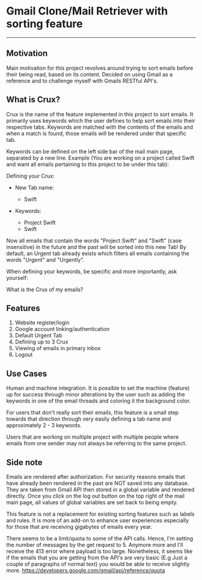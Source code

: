 # Gmail Clone/Mail Retriever with sorting feature

---

## Motivation ##

Main motivation for this project revolves around trying to sort emails before their being read, based on its content. Decided on using Gmail as a reference and to challenge myself with Gmails RESTful API's.

## What is Crux? ##

Crux is the name of the feature implemented in this project to sort emails. It primarily uses keywords which the user defines to help sort emails into their respective tabs. Keywords are matched with the contents of the emails and when a match is found, those emails will be rendered under that specific tab.

Keywords can be defined on the left side bar of the mail main page, separated by a new line. 
Example (You are working on a project called Swift and want all emails pertaining to this project to be under this tab):

Defining your Crux:

- New Tab name:
  - Swift
  
- Keywords:
  - Project Swift 
  - Swift 

Now all emails that contain the words "Project Swift" and "Swift" (case insensitive) in the future and the past will be sorted into this new Tab! By default, an Urgent tab already exists which filters all emails containing the words "Urgent" and "Urgently".

When defining your keywords, be specific and more importantly, ask yourself:

What is the Crux of my emails?

## Features ##

1. Website register/login
2. Google account linking/authentication
3. Default Urgent Tab
4. Defining up to 3 Crux
5. Viewing of emails in primary inbox
6. Logout

## Use Cases ##

Human and machine integration. It is possible to set the machine (feature) up for success through minor alterations by the user such as adding the keywords in one of the email threads and coloring it the background color. 

For users that don't really sort their emails, this feature is a small step towards that direction through very easily defining a tab name and approximately 2 - 3 keywords. 

Users that are working on multiple project with multiple people where emails from one sender may not always be referring to the same project. 


## Side note ##

Emails are rendered after authorization. For security reasons emails that have already been rendered in the past are NOT saved into any database. They are taken from Gmail API then stored in a global variable and rendered directly. Once you click on the log out button on the top right of the mail main page, all values of global variables are set back to being empty.

This feature is not a replacement for existing sorting features such as labels and rules. It is more of an add-on to enhance user experiences especially for those that are receiving gigabytes of emails every year.

There seems to be a limit/quota to some of the API calls. Hence, I'm setting the number of messages by the get request to 5. Anymore more and I'll receive the 413 error where payload is too large. Nonetheless, it seems like if the emails that you are getting from the API's are very basic (E.g Just a couple of paragraphs of normal text) you would be able to receive slightly more.
https://developers.google.com/gmail/api/reference/quota